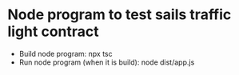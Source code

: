 # Node program to test sails traffic light contract

- Build node program: npx tsc
- Run node program (when it is build): node dist/app.js